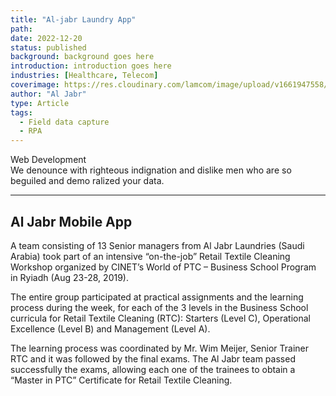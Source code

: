```yaml
---
title: "Al-jabr Laundry App"
path:
date: 2022-12-20
status: published
background: background goes here
introduction: introduction goes here
industries: [Healthcare, Telecom]
coverimage: https://res.cloudinary.com/lamcom/image/upload/v1661947558/lamhouse/icon/webdevelopment_wsrcml.png
author: "Al Jabr"
type: Article
tags:
  - Field data capture
  - RPA
---
```


Web Development <br /> We denounce with righteous indignation and dislike men who are so beguiled and demo ralized your data.

---



<!--more-->

## Al Jabr Mobile App

A team consisting of 13 Senior managers from Al Jabr Laundries (Saudi Arabia) took part of an intensive “on-the-job” Retail Textile Cleaning Workshop organized by CINET’s World of PTC – Business School Program in Ryiadh (Aug 23-28, 2019).

The entire group participated at practical assignments and the learning process during the week, for each of the 3 levels in the Business School curricula for Retail Textile Cleaning (RTC): Starters (Level C), Operational Excellence (Level B) and Management (Level A).

The learning process was coordinated by Mr. Wim Meijer, Senior Trainer RTC and it was followed by the final exams. The Al Jabr team passed successfully the exams, allowing each one of the trainees to obtain a “Master in PTC” Certificate for Retail Textile Cleaning.
